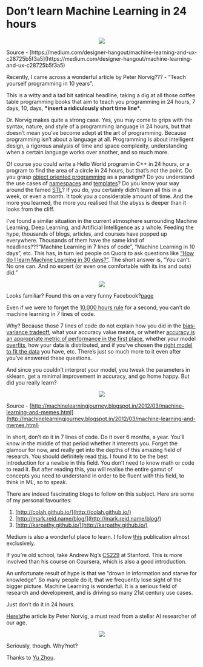 # Don’t learn Machine Learning in 24 hours

<p align="center"><img src ="https://cdn-images-1.medium.com/max/880/1*erhS3Y1ZtN3bcJAYgaLC_g.gif" /></p>
Source - [https://medium.com/designer-hangout/machine-learning-and-ux-c28725b5f3a5](https://medium.com/designer-hangout/machine-learning-and-ux-c28725b5f3a5)

Recently, I came across a wonderful article by Peter Norvig??? - “Teach yourself programming in 10 years”.

This is a witty and a tad bit satirical headline, taking a dig at all those coffee table programming books that aim to teach you programming in 24 hours, 7 days, 10, days, **\*insert a ridiculously short time line\***.

Dr. Norvig makes quite a strong case. Yes, you may come to grips with the syntax, nature, and style of a programming language in 24 hours, but that doesn’t mean you’ve become adept at the art of programming. Because programming isn’t about a language at all. Programming is about intelligent design, a rigorous analysis of time and space complexity, understanding when a certain language works over another, and so much more.

Of course you could write a Hello World program in C++ in 24 hours, or a program to find the area of a circle in 24 hours, but that’s not the point. Do you grasp [object oriented programming](https://en.wikipedia.org/wiki/Object-oriented_programming) as a paradigm? Do you understand the use cases of [namespaces](https://msdn.microsoft.com/en-IN/library/5cb46ksf.aspx) and [templates](http://www.cplusplus.com/doc/oldtutorial/templates/)? Do you know your way around the famed [STL](https://www.topcoder.com/community/data-science/data-science-tutorials/power-up-c-with-the-standard-template-library-part-1/)? If you do, you certainly didn’t learn all this in a week, or even a month. It took you a considerable amount of time. And the more you learned, the more you realised that the abyss is deeper than it looks from the cliff. 

I’ve found a similar situation in the current atmosphere surrounding Machine Learning, Deep Learning, and Artificial Intelligence as a whole. Feeding the hype, thousands of blogs, articles, and courses have popped up everywhere. Thousands of them have the same kind of headlines???“Machine Learning in 7 lines of code”, “Machine Learning in 10 days”, etc. This has, in turn led people on Quora to ask questions like [“How do I learn Machine Learning in 30 days?”](https://www.quora.com/How-should-I-plan-my-day-to-learn-machine-learning-in-30-days). The short answer is, “You can’t. No one can. And no expert (or even one comfortable with its ins and outs) did.” 

<p align="center"><img src ="https://cdn-images-1.medium.com/max/880/1*U_mJ4Yq7pUctpFYwlx1u0g.jpeg" /></p>

Looks familiar? Found this on a very funny Facebook?[page](https://www.facebook.com/npcompleteteens/photos/a.165757437252172.1073741828.165182533976329/324222291405685/?type=3&theater)

Even if we were to forget the [10,000 hours rule](https://www.businessinsider.in/Malcolm-Gladwell-Explains-What-Everyone-Gets-Wrong-About-His-Famous-10000-Hour-Rule/articleshow/35964144.cms) for a second, you can’t do machine learning in 7 lines of code.

Why? Because those 7 lines of code do not explain how you did in the [bias-variance tradeoff](https://en.wikipedia.org/wiki/Bias%E2%80%93variance_tradeoff), what your accuracy value means, or whether [accuracy is an appropriate metric of performance in the first place](https://stats.stackexchange.com/questions/34193/how-to-choose-an-error-metric-when-evaluating-a-classifier), whether your model [overfits](https://towardsdatascience.com/overfitting-vs-underfitting-a-complete-example-d05dd7e19765), how your data is distributed, and if you’ve chosen the [right model to fit the data](https://www.itl.nist.gov/div898/handbook/pmd/section4/pmd422.htm) you have, etc. There’s just so much more to it even after you’ve answered these questions.

And since you couldn’t interpret your model, you tweak the parameters in sklearn, get a minimal improvement in accuracy, and go home happy. But did you really learn?

<p align="center"><img src ="https://cdn-images-1.medium.com/max/1600/1*jy7DT6-R_xXvZKvz-_-n7g.jpeg" /></p>

Source - [http://machinelearningjourney.blogspot.in/2012/03/machine-learning-and-memes.html](http://machinelearningjourney.blogspot.in/2012/03/machine-learning-and-memes.html)

In short, don’t do it in 7 lines of code. Do it over 6 months, a year. You’ll know in the middle of that period whether it interests you. Forget the glamour for now, and really get into the depths of this amazing field of research. You should definitely read [this](https://homes.cs.washington.edu/~pedrod/papers/cacm12.pdf). I found it to be the best introduction for a newbie in this field. You don’t need to know math or code to read it. But after reading this, you will realise the entire gamut of concepts you need to understand in order to be fluent with this field, to think in ML, so to speak.

There are indeed fascinating blogs to follow on this subject. Here are some of my personal favourites:

1.  [http://colah.github.io/](http://colah.github.io/)
2.  [http://mark.reid.name/blog/](http://mark.reid.name/blog/)
3.  [http://karpathy.github.io/](http://karpathy.github.io/)

Medium is also a wonderful place to learn. I follow [this](https://towardsdatascience.com/) publication almost exclusively.

If you’re old school, take Andrew Ng’s [CS229](https://see.stanford.edu/course/cs229) at Stanford. This is more involved than his course on Coursera, which is also a good introduction. 

An unfortunate result of hype is that we “drown in information and starve for knowledge”. So many people do it, that we frequently lose sight of the bigger picture. Machine Learning is wonderful. It is a serious field of research and development, and is driving so many 21st century use cases.

Just don’t do it in 24 hours.

[Here’s](http://norvig.com/21-days.html)the article by Peter Norvig, a must read from a stellar AI researcher of our age.

<p align="center"><img src ="https://cdn-images-1.medium.com/max/880/1*aYFSCHBK6Nc1L1MGRrk1hw.jpeg" /></p>

Seriously, though. Why?not?

Thanks to [Yu Zhou](https://medium.com/@yuzhoux?source=post_page).
